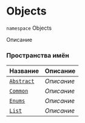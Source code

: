 
# Objects

`namespace` Objects

Описание


### Пространства имён
| Название | Описание |
| --- | --- |
| [`Abstract`](./Objects/Abstract.md) | *Описание* |
| [`Common`](./Objects/Common.md) | *Описание* |
| [`Enums`](./Objects/Enums.md) | *Описание* |
| [`List`](./Objects/List.md) | *Описание* |
